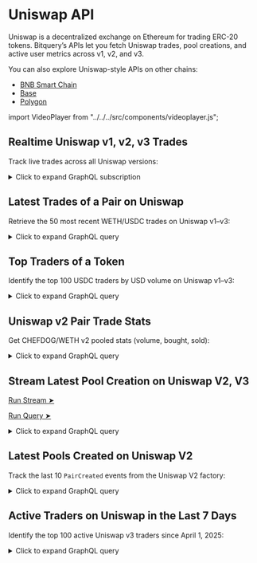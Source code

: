 # Uniswap API

Uniswap is a decentralized exchange on Ethereum for trading ERC-20 tokens. Bitquery’s APIs let you fetch Uniswap trades, pool creations, and active user metrics across v1, v2, and v3.

You can also explore Uniswap-style APIs on other chains:

- [BNB Smart Chain](https://docs.bitquery.io/docs/examples/BSC/bsc-uniswap-api/)
- [Base](https://docs.bitquery.io/docs/examples/Base/base-uniswap-api/)
- [Polygon](https://docs.bitquery.io/docs/examples/Matic/matic-uniswap-api/)

import VideoPlayer from "../../../src/components/videoplayer.js";

<Head>
  <meta name="title" content="Uniswap API - Ethereum On-Chain Token & Trade Data" />
  <meta name="description" content="Access real-time on-chain data for Uniswap tokens using the Bitquery-powered Uniswap API. Track trades, liquidity, token prices, and more on Ethereum." />
  <meta name="keywords" content="Uniswap API,Uniswap token data,Ethereum API,Uniswap on-chain data,Uniswap DEX API,Ethereum tokens,Bitquery API,crypto trading API,Uniswap blockchain data,token analytics API,DeFi analytics,Ethereum memecoins,Uniswap liquidity data" />
  <meta name="robots" content="index, follow" />
  <meta httpEquiv="Content-Type" content="text/html; charset=utf-8" />
  <meta name="language" content="English" />

  <meta property="og:type" content="website" />
  <meta property="og:title" content="Uniswap API - Ethereum On-Chain Token & Trade Data" />
  <meta property="og:description" content="Explore token analytics and real-time data from Uniswap projects on Ethereum with the Bitquery API." />

  <meta property="twitter:card" content="summary_large_image" />
  <meta property="twitter:title" content="Uniswap API - Token & Trade Data on Ethereum" />
  <meta property="twitter:description" content="Monitor token trades, prices, and liquidity for Uniswap tokens using Bitquery's on-chain API." />
</Head>

## Realtime Uniswap v1, v2, v3 Trades

Track live trades across all Uniswap versions:

<details>
  <summary>Click to expand GraphQL subscription</summary>

```graphql
subscription {
  EVM(network: eth) {
    DEXTrades(
      where: {
        Trade: {
          Dex: {
            ProtocolName: { in: ["uniswap_v3", "uniswap_v2", "uniswap_v1"] }
          }
        }
      }
    ) {
      Block {
        Number
        Time
      }
      Transaction {
        From
        To
        Hash
      }
      Trade {
        Dex {
          Delegated
          DelegatedTo
          OwnerAddress
          Pair {
            Decimals
            Name
            SmartContract
          }
          ProtocolFamily
          ProtocolName
          ProtocolVersion
          SmartContract
        }
        Buy {
          Amount
          Buyer
          Currency {
            Name
            Symbol
            SmartContract
          }
          Seller
          Price
        }
        Sell {
          Amount
          Buyer
          Currency {
            Name
            SmartContract
            Symbol
          }
          Seller
          Price
        }
      }
    }
  }
}
```

</details>

## Latest Trades of a Pair on Uniswap

Retrieve the 50 most recent WETH/USDC trades on Uniswap v1–v3:

<details>
  <summary>Click to expand GraphQL query</summary>

```graphql
query LatestTrades {
  EVM(network: eth) {
    DEXTradeByTokens(
      orderBy: { descending: Block_Time }
      limit: { count: 50 }
      where: {
        Trade: {
          Side: {
            Amount: { gt: "0" }
            Currency: {
              SmartContract: {
                is: "0xa0b86991c6218b36c1d19d4a2e9eb0ce3606eb48"
              }
            }
          }
          Currency: {
            SmartContract: { is: "0xc02aaa39b223fe8d0a0e5c4f27ead9083c756cc2" }
          }
          Dex: {
            ProtocolName: { in: ["uniswap_v3", "uniswap_v2", "uniswap_v1"] }
          }
        }
      }
    ) {
      Block {
        allTime: Time
      }
      Trade {
        Dex {
          OwnerAddress
          ProtocolFamily
          ProtocolName
        }
        Currency {
          Symbol
          SmartContract
          Name
        }
        Price
        AmountInUSD
        Amount
        Side {
          Type
          Currency {
            Symbol
            SmartContract
            Name
          }
          AmountInUSD
          Amount
        }
      }
    }
  }
}
```

</details>

## Top Traders of a Token

Identify the top 100 USDC traders by USD volume on Uniswap v1–v3:

<details>
  <summary>Click to expand GraphQL query</summary>

```graphql
query topTraders {
  EVM(network: eth) {
    DEXTradeByTokens(
      orderBy: { descendingByField: "volumeUsd" }
      limit: { count: 100 }
      where: {
        Trade: {
          Currency: {
            SmartContract: { is: "0xa0b86991c6218b36c1d19d4a2e9eb0ce3606eb48" }
          }
          Dex: {
            ProtocolName: { in: ["uniswap_v3", "uniswap_v2", "uniswap_v1"] }
          }
        }
      }
    ) {
      Trade {
        Buyer
      }
      bought: sum(
        of: Trade_Amount
        if: { Trade: { Side: { Type: { is: buy } } } }
      )
      sold: sum(
        of: Trade_Amount
        if: { Trade: { Side: { Type: { is: sell } } } }
      )
      volume: sum(of: Trade_Amount)
      volumeUsd: sum(of: Trade_Side_AmountInUSD)
    }
  }
}
```

</details>

## Uniswap v2 Pair Trade Stats

Get CHEFDOG/WETH v2 pooled stats (volume, bought, sold):

<details>
  <summary>Click to expand GraphQL query</summary>

```graphql
query pairTopTraders {
  EVM(network: eth, dataset: combined) {
    DEXTradeByTokens(
      orderBy: { descendingByField: "volumeUsd" }
      limit: { count: 100 }
      where: {
        Trade: {
          Dex: {
            Pair: {
              SmartContract: {
                is: "0x4ba1970f8d2dda96ebfbc466943fb0dfaab18c75"
              }
            }
          }
        }
      }
    ) {
      Trade {
        Dex {
          OwnerAddress
          ProtocolFamily
          ProtocolName
        }
      }
      bought: sum(
        of: Trade_Amount
        if: { Trade: { Side: { Type: { is: buy } } } }
      )
      sold: sum(
        of: Trade_Amount
        if: { Trade: { Side: { Type: { is: sell } } } }
      )
      volume: sum(of: Trade_Amount)
      volumeUsd: sum(of: Trade_Side_AmountInUSD)
    }
  }
}
```

</details>

## Stream Latest Pool Creation on Uniswap V2, V3

[Run Stream ➤](https://ide.bitquery.io/stream-pool-and-pair-creation-on-ethereum#)

[Run Query ➤](https://ide.bitquery.io/query-pool-and-pair-creation-on-ethereum#)

<details>
  <summary>Click to expand GraphQL query</summary>

```graphql
subscription {
  EVM(network: eth) {
    Events(
      where: {
        Log: {
          SmartContract: {
            in: [
              "0x5C69bEe701ef814a2B6a3EDD4B1652CB9cc5aA6f"
              "0x1f98431c8ad98523631ae4a59f267346ea31f984"
            ]
          }
          Signature: { Name: { in: ["PoolCreated", "PairCreated"] } }
        }
      }
    ) {
      Log {
        SmartContract
      }
      Transaction {
        Hash
      }
      Arguments {
        Type
        Value {
          ... on EVM_ABI_Boolean_Value_Arg {
            bool
          }
          ... on EVM_ABI_Bytes_Value_Arg {
            hex
          }
          ... on EVM_ABI_BigInt_Value_Arg {
            bigInteger
          }
          ... on EVM_ABI_Address_Value_Arg {
            address
          }
          ... on EVM_ABI_String_Value_Arg {
            string
          }
          ... on EVM_ABI_Integer_Value_Arg {
            integer
          }
        }
        Name
      }
      Block {
        Time
      }
    }
  }
}
```

</details>

## Latest Pools Created on Uniswap V2

Track the last 10 `PairCreated` events from the Uniswap V2 factory:

<details>
  <summary>Click to expand GraphQL query</summary>

```graphql
{
  EVM(dataset: combined, network: eth) {
    Events(
      orderBy: { descending: Block_Number }
      limit: { count: 10 }
      where: {
        Log: {
          SmartContract: { is: "0x5C69bEe701ef814a2B6a3EDD4B1652CB9cc5aA6f" }
          Signature: { Name: { is: "PairCreated" } }
        }
      }
    ) {
      Log {
        Signature {
          Name
          Parsed
          Signature
        }
        SmartContract
      }
      Transaction {
        Hash
      }
      Block {
        Date
        Number
      }
      Arguments {
        Type
        Value {
          ... on EVM_ABI_Address_Value_Arg {
            address
          }
        }
      }
    }
  }
}
```

</details>

## Active Traders on Uniswap in the Last 7 Days

Identify the top 100 active Uniswap v3 traders since April 1, 2025:

<details>
  <summary>Click to expand GraphQL query</summary>

```graphql
query ActiveUniswapTraders {
  EVM(dataset: archive, network: eth) {
    DEXTradeByTokens(
      where: {
        Trade: {
          Dex: {
            OwnerAddress: { is: "0x1f98431c8ad98523631ae4a59f267346ea31f984" }
          }
        }
        Block: { Date: { after: "2025-04-01" } }
      }
      limit: { count: 100 }
      orderBy: { descendingByField: "tradeCount" }
    ) {
      Trader: Trade {
        Seller
      }
      tradeCount: count
      uniqueTokens: count(distinct: Trade_Currency_SmartContract)
    }
  }
}
```

</details>
